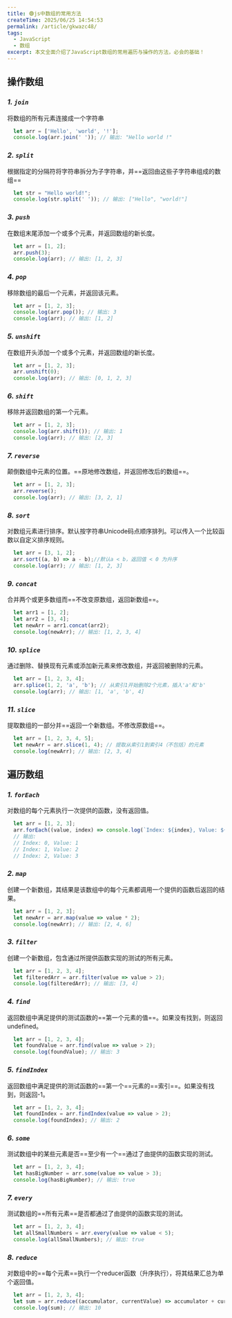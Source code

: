 ```yaml
---
title: 🟢js中数组的常用方法
createTime: 2025/06/25 14:54:53
permalink: /article/gkwazc48/
tags:
  - JavaScript
  - 数组
excerpt: 本文全面介绍了JavaScript数组的常用遍历与操作的方法，必会的基础！
---
```

## 操作数组
### **_1. `join`_** 
将数组的所有元素连接成一个字符串
```js
  let arr = ['Hello', 'world', '!'];
  console.log(arr.join(' ')); // 输出: "Hello world !"
```

### **_2. `split`_** 
根据指定的分隔符将字符串拆分为子字符串，并==返回由这些子字符串组成的数组==
```js
  let str = "Hello world!";
  console.log(str.split(' ')); // 输出: ["Hello", "world!"]
```

### **_3. `push`_** 
在数组末尾添加一个或多个元素，并返回数组的新长度。
```js
  let arr = [1, 2];
  arr.push(3);
  console.log(arr); // 输出: [1, 2, 3]
```
### **_4. `pop`_**
移除数组的最后一个元素，并返回该元素。
```js
  let arr = [1, 2, 3];
  console.log(arr.pop()); // 输出: 3
  console.log(arr); // 输出: [1, 2]
```

### **_5. `unshift`_**
在数组开头添加一个或多个元素，并返回数组的新长度。
```js
  let arr = [1, 2, 3];
  arr.unshift(0);
  console.log(arr); // 输出: [0, 1, 2, 3]
```

### **_6. `shift`_**
移除并返回数组的第一个元素。
```js
  let arr = [1, 2, 3];
  console.log(arr.shift()); // 输出: 1
  console.log(arr); // 输出: [2, 3]
```

### **_7. `reverse`_**
颠倒数组中元素的位置。==原地修改数组，并返回修改后的数组==。
```js
  let arr = [1, 2, 3];
  arr.reverse();
  console.log(arr); // 输出: [3, 2, 1]
```

### **_8. `sort`_**
对数组元素进行排序。默认按字符串Unicode码点顺序排列。可以传入一个比较函数以自定义排序规则。
```js
  let arr = [3, 1, 2];
  arr.sort((a, b) => a - b);//默认a < b，返回值 < 0 为升序
  console.log(arr); // 输出: [1, 2, 3]
```

### **_9. `concat`_**
合并两个或更多数组而==不改变原数组，返回新数组==。
```js
  let arr1 = [1, 2];
  let arr2 = [3, 4];
  let newArr = arr1.concat(arr2);
  console.log(newArr); // 输出: [1, 2, 3, 4]
```

### **_10. `splice`_**
通过删除、替换现有元素或添加新元素来修改数组，并返回被删除的元素。
```js
  let arr = [1, 2, 3, 4];
  arr.splice(1, 2, 'a', 'b'); // 从索引1开始删除2个元素，插入'a'和'b'
  console.log(arr); // 输出: [1, 'a', 'b', 4]
```

### **_11. `slice`_**
提取数组的一部分并==返回一个新数组。不修改原数组==。
```js
  let arr = [1, 2, 3, 4, 5];
  let newArr = arr.slice(1, 4); // 提取从索引1到索引4（不包括）的元素
  console.log(newArr); // 输出: [2, 3, 4]
```

## 遍历数组
### **_1. `forEach`_**
对数组的每个元素执行一次提供的函数，没有返回值。
```js
  let arr = [1, 2, 3];
  arr.forEach((value, index) => console.log(`Index: ${index}, Value: ${value}`));
  // 输出:
  // Index: 0, Value: 1
  // Index: 1, Value: 2
  // Index: 2, Value: 3
```
### **_2. `map`_**
创建一个新数组，其结果是该数组中的每个元素都调用一个提供的函数后返回的结果。
```js  
  let arr = [1, 2, 3];
  let newArr = arr.map(value => value * 2);
  console.log(newArr); // 输出: [2, 4, 6]
```

### **_3. `filter`_**
创建一个新数组，包含通过所提供函数实现的测试的所有元素。
```js
  let arr = [1, 2, 3, 4];
  let filteredArr = arr.filter(value => value > 2);
  console.log(filteredArr); // 输出: [3, 4]
```

### **_4. `find`_**
返回数组中满足提供的测试函数的==第一个元素的值==。如果没有找到，则返回undefined。
```js
  let arr = [1, 2, 3, 4];
  let foundValue = arr.find(value => value > 2);
  console.log(foundValue); // 输出: 3
```

### **_5. `findIndex`_**
返回数组中满足提供的测试函数的==第一个==元素的==索引==。如果没有找到，则返回-1。
```js
  let arr = [1, 2, 3, 4];
  let foundIndex = arr.findIndex(value => value > 2);
  console.log(foundIndex); // 输出: 2
```

### **_6. `some`_**
测试数组中的某些元素是否==至少有一个==通过了由提供的函数实现的测试。
```js
  let arr = [1, 2, 3, 4];
  let hasBigNumber = arr.some(value => value > 3);
  console.log(hasBigNumber); // 输出: true
```

### **_7. `every`_**
测试数组的==所有元素==是否都通过了由提供的函数实现的测试。
```js
  let arr = [1, 2, 3, 4];
  let allSmallNumbers = arr.every(value => value < 5);
  console.log(allSmallNumbers); // 输出: true
```

### **_8. `reduce`_**
对数组中的==每个元素==执行一个reducer函数（升序执行），将其结果汇总为单个返回值。
```js
  let arr = [1, 2, 3, 4];
  let sum = arr.reduce((accumulator, currentValue) => accumulator + currentValue, 0);
  console.log(sum); // 输出: 10
```
